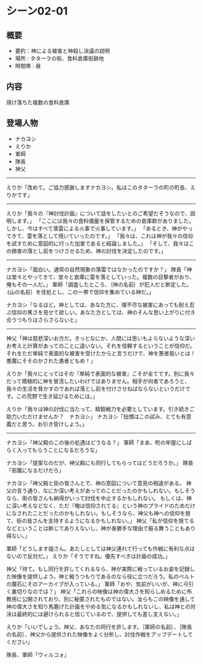 # シーン02-01
## 概要
* 要約：神による被害と神殺し決議の説明
* 場所 : タターラの街、食料倉庫街跡地
* 時間帯 : 昼

## 内容

焼け落ちた複数の食料倉庫

## 登場人物
* ナカヨシ
* えりか
* 軍師
* 隊長
* 神父

---

えりか「改めて。ご協力感謝しますナカヨシ。私はこのタターラの町の町長、えりかです」

---

えりか「我々の『神討伐計画』について話をしたいとのご希望だそうなので、説明します。」
「ここには我々の食料備蓄を保管するための倉庫群がありました。しかし、今はすべて落雷による火事で火事しています。」
「あるとき、神がやってきて、雷を落として焼いていったのです。」
「我々は、これは神が我々の信仰を試すために意図的に行った加害であると結論しました。」
「そして、我々はこの損害の落とし前をつけさせるため、神の討伐を決定したのです。」

---

ナカヨシ「面白い。通常の自然現象の落雷ではなかったのですか？」
隊長「神は堂々とやってきて、堂々と倉庫に雷を落としていった。複数の目撃者がおり、俺もその一人だ。」
軍師「調査したところ、｛神の名前｝が犯人だと断定した。｛山の名前｝を住処とし、この一帯で信仰を集めている神だ。」

ナカヨシ「なるほど。神としては、あなた方に、理不尽な被害にあっても耐え忍ぶ信仰の篤さを見せて欲しい。あなた方としては、神のそんな思い上がりに付き合うつもりはさらさらないと」

---
神父「神は慈悲深いお方だ。きっとなにか、人間には思いもよらないような深いお考えと計算があってのことに違いない。それを信頼するということが信仰だ。それをただ単純で表面的な被害を受けたからと言うだけで、神を悪者扱いとは！　悪魔にそそのかされた愚者どもめ！」

えりか「我々にとってはその『単純で表面的な被害』こそが全てです。別に我々だって積極的に神を冒涜したいわけではありません。相手が何者であろうと、我々の生活を脅かすのであれば落とし前を付けさせねばならないというだけです。この荒野で生き延びるためには。」

えりか「我々は神の討伐に当たって、精鋭戦力を必要としています。引き続きご助力いただけませんか？　ナカヨシ」
ナカヨシ「拙僧はこの試み、とても有意義だと思う。お引き受けしよう。」

---

ナカヨシ「神父殿のこの後の処遇はどうなる？」
軍師「まあ、町の牢屋にしばらく入ってもらうことになるだろうな」

ナカヨシ「提案なのだが、神父殿にも同行してもらってはどうだろうか。」
隊長「邪魔になるだけだろ」

ナカヨシ「神父殿と街の皆さんとで、神の意図について意見の相違がある。
神父の言う通り、なにか深い考えがあってのことだったのかもしれない。もしそうなら、街の皆さんも納得がいって討伐を中止するかもしれない。
もしくは、神に深い考えなどなく、ただ『俺は信仰されてる』という神のプライドのためだけになされたことだったのかもしれない。もしそうなら、神父も神への信仰を捨て、街の皆さんを支持するようになるかもしれない。」
神父「私が信仰を捨てるなどということは断じてありえないし、神が身勝手な理由で振る舞うこともあり得ない。」

軍師「どうします姐さん。あたしとしては神父連れて行っても作戦に有利な点はないので反対だ。」
えりか「そうですね。優先すべきは計画の成功。」

神父「待て。もし同行を許してくれるなら、神が実際に戦っているお姿を記録した映像を提供しよう。神と戦うつもりであるのなら役に立つだろう。私のベルトの魔石にそのアーカイブが入っている。」
軍師「おや、気前がいいが、神に弓引く裏切りなのでは？」
神父「これらの映像は神の偉大さを知らしめるために布教用に公開されており、別に秘匿されたものではない。汝らもこの映像を通して神の偉大さを知り馬鹿げた計画をやめる気になるかもしれないし、私は神との対決は最終的には避けられると信じているので、提供しても差し支えない。」

えりか「いいでしょう。神父、あなたの同行を許します。｛軍師の名前｝、｛隊長の名前｝、神父から提供された映像をよく分析し、討伐作戦をアップデートしてください」

隊長、軍師「ウィルコォ」
